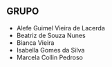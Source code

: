 ## **GRUPO**
- Alefe Guimel Vieira de Lacerda
- Beatriz de Souza Nunes
- Bianca Vieira
- Isabella Gomes da Silva 
- Marcela Collin Pedroso